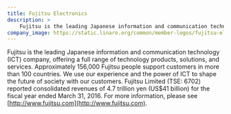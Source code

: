 ```yaml
---
title: Fujitsu Electronics
description: >
    Fujitsu is the leading Japanese information and communication technology (ICT) company, offering a full range of technology products, solutions, and services.
company_image: https://static.linaro.org/common/member-logos/fujitsu-electronics.jpg
---
```

Fujitsu is the leading Japanese information and communication technology (ICT) company, offering a full range of technology products, solutions, and services. Approximately 156,000 Fujitsu people support customers in more than 100 countries. We use our experience and the power of ICT to shape the future of society with our customers. Fujitsu Limited (TSE: 6702) reported consolidated revenues of 4.7 trillion yen (US$41 billion) for the fiscal year ended March 31, 2016. For more information, please see [http://www.fujitsu.com](http://www.fujitsu.com).
